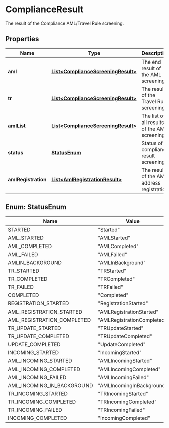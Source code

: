 

# ComplianceResult

The result of the Compliance AML/Travel Rule screening.

## Properties

| Name | Type | Description | Notes |
|------------ | ------------- | ------------- | -------------|
|**aml** | [**List&lt;ComplianceScreeningResult&gt;**](ComplianceScreeningResult.md) | The end result of the AML screening. |  [optional] |
|**tr** | [**List&lt;ComplianceScreeningResult&gt;**](ComplianceScreeningResult.md) | The result of the Travel Rule screening. |  [optional] |
|**amlList** | [**List&lt;ComplianceScreeningResult&gt;**](ComplianceScreeningResult.md) | The list of all results of the AML screening. |  [optional] |
|**status** | [**StatusEnum**](#StatusEnum) | Status of compliance result screening. |  [optional] |
|**amlRegistration** | [**List&lt;AmlRegistrationResult&gt;**](AmlRegistrationResult.md) | The results of the AML address registration. |  [optional] |



## Enum: StatusEnum

| Name | Value |
|---- | -----|
| STARTED | &quot;Started&quot; |
| AML_STARTED | &quot;AMLStarted&quot; |
| AML_COMPLETED | &quot;AMLCompleted&quot; |
| AML_FAILED | &quot;AMLFailed&quot; |
| AMLIN_BACKGROUND | &quot;AMLInBackground&quot; |
| TR_STARTED | &quot;TRStarted&quot; |
| TR_COMPLETED | &quot;TRCompleted&quot; |
| TR_FAILED | &quot;TRFailed&quot; |
| COMPLETED | &quot;Completed&quot; |
| REGISTRATION_STARTED | &quot;RegistrationStarted&quot; |
| AML_REGISTRATION_STARTED | &quot;AMLRegistrationStarted&quot; |
| AML_REGISTRATION_COMPLETED | &quot;AMLRegistrationCompleted&quot; |
| TR_UPDATE_STARTED | &quot;TRUpdateStarted&quot; |
| TR_UPDATE_COMPLETED | &quot;TRUpdateCompleted&quot; |
| UPDATE_COMPLETED | &quot;UpdateCompleted&quot; |
| INCOMING_STARTED | &quot;IncomingStarted&quot; |
| AML_INCOMING_STARTED | &quot;AMLIncomingStarted&quot; |
| AML_INCOMING_COMPLETED | &quot;AMLIncomingCompleted&quot; |
| AML_INCOMING_FAILED | &quot;AMLIncomingFailed&quot; |
| AML_INCOMING_IN_BACKGROUND | &quot;AMLIncomingInBackground&quot; |
| TR_INCOMING_STARTED | &quot;TRIncomingStarted&quot; |
| TR_INCOMING_COMPLETED | &quot;TRIncomingCompleted&quot; |
| TR_INCOMING_FAILED | &quot;TRIncomingFailed&quot; |
| INCOMING_COMPLETED | &quot;IncomingCompleted&quot; |



